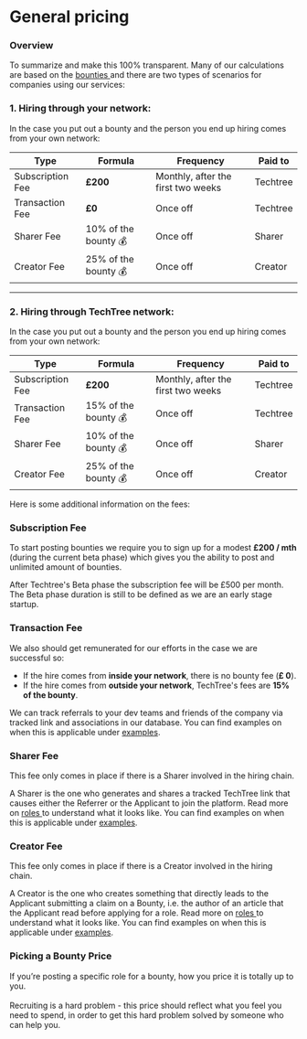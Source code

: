 # General pricing

### Overview

To summarize and make this 100% transparent. Many of our calculations are based on the [bounties ](how-bounties-work/)and there are two types of scenarios for companies using our services:

### **1. Hiring through your network:**

In the case you put out a bounty and the person you end up hiring comes from your own network:

| Type             | Formula               | Frequency                          | Paid to  |
| ---------------- | --------------------- | ---------------------------------- | -------- |
| Subscription Fee | **£200**              | Monthly, after the first two weeks | Techtree |
| Transaction Fee  | **£0**                | Once off                           | Techtree |
| Sharer Fee       | 10% of the bounty  💰 | Once off                           | Sharer   |
| Creator Fee      | 25% of the bounty  💰 | Once off                           | Creator  |

****

### **2. Hiring through TechTree network:**

In the case you put out a bounty and the person you end up hiring comes from your own network:

| Type             | Formula               | Frequency                          | Paid to  |
| ---------------- | --------------------- | ---------------------------------- | -------- |
| Subscription Fee | **£200**              | Monthly, after the first two weeks | Techtree |
| Transaction Fee  | 15% of the bounty  💰 | Once off                           | Techtree |
| Sharer Fee       | 10% of the bounty  💰 | Once off                           | Sharer   |
| Creator Fee      | 25% of the bounty  💰 | Once off                           | Creator  |



Here is some additional information on the fees:

### **Subscription Fee**

To start posting bounties we require you to sign up for a modest **£200 / mth** (during the current beta phase) which gives you the ability to post and unlimited amount of bounties.&#x20;

After Techtree's Beta phase the subscription fee will be £500 per month. The Beta phase duration is still to be defined as we are an early stage startup.

### Transaction Fee

We also should get remunerated for our efforts in the case we are successful so:

* If the hire comes from **inside your network**, there is no bounty fee (**£ 0**).
* If the hire comes from **outside your network**, TechTree's fees are **15% of the bounty**.&#x20;

We can track referrals to your dev teams and friends of the company via tracked link and associations in our database. You can find examples on when this is applicable under [examples](how-bounties-work/hiring-bounties/examples.md).

### Sharer Fee

This fee only comes in place if there is a Sharer involved in the hiring chain.

A Sharer is the one who generates and shares a tracked TechTree link that causes either the Referrer or the Applicant to join the platform. Read more on [roles ](how-bounties-work/hiring-bounties/roles-within-the-hiring-bounties/)to understand what it looks like. You can find examples on when this is applicable under [examples](how-bounties-work/hiring-bounties/examples.md).

### Creator Fee

This fee only comes in place if there is a Creator involved in the hiring chain.

A Creator is the one who creates something that directly leads to the Applicant submitting a claim on a Bounty, i.e. the author of an article that the Applicant read before applying for a role. Read more on [roles ](how-bounties-work/hiring-bounties/roles-within-the-hiring-bounties/)to understand what it looks like. You can find examples on when this is applicable under [examples](how-bounties-work/hiring-bounties/examples.md).

### Picking a Bounty Price

If you’re posting a specific role for a bounty, how you price it is totally up to you.\
\
Recruiting is a hard problem - this price should reflect what you feel you need to spend, in order to get this hard problem solved by someone who can help you.
